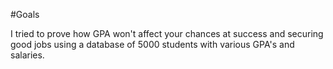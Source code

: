 #Goals

I tried to prove how GPA won't affect your chances at success and securing good jobs using a database of 5000 students with various GPA's and salaries.
